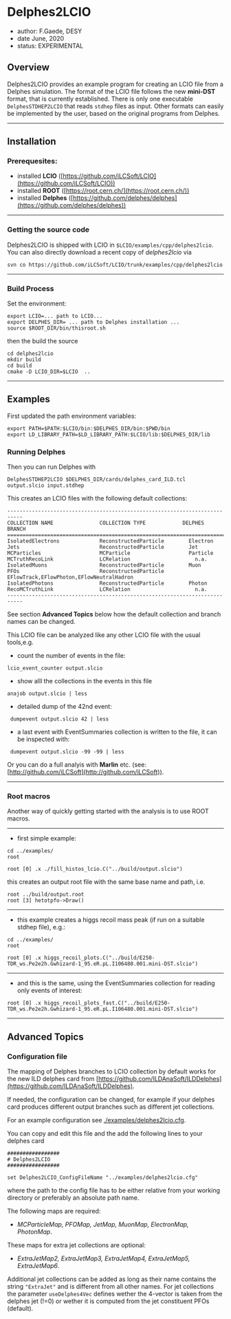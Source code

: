 # Delphes2LCIO
- author: F.Gaede, DESY
- date June, 2020
- status: EXPERIMENTAL


## Overview
Delphes2LCIO provides an example program for creating an LCIO file from a Delphes simulation.
The format of the LCIO file follows the new **mini-DST** format, that is currently established.
There is only one executable `DelphesSTDHEP2LCIO` that reads `stdhep` files as input.
Other formats can easily be implemented by the user, based on the original programs from Delphes.



-------


## Installation

### Prerequesites:
- installed **LCIO** ([https://github.com/iLCSoft/LCIO](https://github.com/iLCSoft/LCIO))
- installed **ROOT** ([https://root.cern.ch/](https://root.cern.ch/))
- installed **Delphes** ([https://github.com/delphes/delphes](https://github.com/delphes/delphes))

-------

### Getting the source code 

Delphes2LCIO is shipped with LCIO in `$LCIO/examples/cpp/delphes2lcio`. 
You can also directly download a recent copy of *delphes2lcio* via


```
svn co https://github.com/iLCSoft/LCIO/trunk/examples/cpp/delphes2lcio 
```
-------


### Build Process

Set the environment:
```
export LCIO=... path to LCIO...
export DELPHES_DIR= ... path to Delphes installation ...
source $ROOT_DIR/bin/thisroot.sh
```

then the build the source
```
cd delphes2lcio
mkdir build
cd build
cmake -D LCIO_DIR=$LCIO  ..

```

----------


## Examples

First updated the path environment variables:

```
export PATH=$PATH:$LCIO/bin:$DELPHES_DIR/bin:$PWD/bin
export LD_LIBRARY_PATH=$LD_LIBRARY_PATH:$LCIO/lib:$DELPHES_DIR/lib
```


### Running Delphes
Then you can run Delphes with

```
DelphesSTDHEP2LCIO $DELPHES_DIR/cards/delphes_card_ILD.tcl output.slcio input.stdhep
```

This creates an LCIO files with the following default collections:


```
---------------------------------------------------------------------------
COLLECTION NAME               COLLECTION TYPE            DELPHES BRANCH
===========================================================================
IsolatedElectrons             ReconstructedParticle        Electron
Jets                          ReconstructedParticle        Jet
MCParticles                   MCParticle                   Particle
MCTruthRecoLink               LCRelation                     n.a.
IsolatedMuons                 ReconstructedParticle        Muon
PFOs                          ReconstructedParticle        EFlowTrack,EFlowPhoton,EFlowNeutralHadron
IsolatedPhotons               ReconstructedParticle        Photon
RecoMCTruthLink               LCRelation                     n.a.
---------------------------------------------------------------------------

```

See section **Advanced Topics** below how the default collection and branch names can be changed.

This LCIO file can be analyzed like any other LCIO file with the usual tools,e.g.

- count the number of events in the file:

```
lcio_event_counter output.slcio 
```


- show alll the collections in the events in this file

```
anajob output.slcio | less
```

- detailed dump of the 42nd event:

```
 dumpevent output.slcio 42 | less

```

- a last event with EventSummaries collection is written to the file, it can be inspected with:

```
 dumpevent output.slcio -99 -99 | less

```



Or you can do a full analyis with **Marlin** etc. (see: [http://github.com/iLCSoft](http://github.com/iLCSoft)).


-----------------

### Root macros

Another way of quickly getting started with the analysis is to use ROOT macros.

----------

- first simple example:

```
cd ../examples/
root

root [0] .x ./fill_histos_lcio.C("../build/output.slcio")
```

this creates an output root file with the same base name and path, i.e.

```
root ../build/output.root 
root [3] hetotpfo->Draw()
```

------

- this example creates a higgs recoil mass peak (if run on a suitable stdhep file), e.g.:

```
cd ../examples/
root

root [0] .x higgs_recoil_plots.C("../build/E250-TDR_ws.Pe2e2h.Gwhizard-1_95.eR.pL.I106480.001.mini-DST.slcio")
```

-------

- and this is the same, using the EventSummaries collection for reading only events of interest:

```
root [0] .x higgs_recoil_plots_fast.C("../build/E250-TDR_ws.Pe2e2h.Gwhizard-1_95.eR.pL.I106480.001.mini-DST.slcio")
```


-----


## Advanced Topics

### Configuration file

The mapping of Delphes branches to LCIO collection by default works for the new ILD delphes card from
[https://github.com/ILDAnaSoft/ILDDelphes](https://github.com/ILDAnaSoft/ILDDelphes).

If needed, the configuration can be changed, for example if your delphes card produces different output
branches such as different jet collections.

For an example configuration see [./examples/delphes2lcio.cfg](./examples/delphes2lcio.cfg).

You can copy and edit this file and the add the following lines to your delphes card


```
#################
# Delphes2LCIO
#################

set Delphes2LCIO_ConfigFileName "../examples/delphes2lcio.cfg"

```

where the path to the config file has to be either relative from your working directory or preferably
an absolute path name.

The following maps are required:

- *MCParticleMap, PFOMap, JetMap, MuonMap, ElectronMap, PhotonMap*.

These maps for extra jet collections are optional:

- *ExtraJetMap2, ExtraJetMap3, ExtraJetMap4, ExtraJetMap5, ExtraJetMap6*.

Additional jet collections can be added as long as their name contains the string `"ExtraJet"` and is different from
all other names. For jet collections the parameter `useDelphes4Vec` defines wether the 4-vector is taken from the delphes
jet (!=0) or wether it is computed from the jet constituent PFOs (default).
